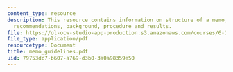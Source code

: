 ```yaml
---
content_type: resource
description: This resource contains information on structure of a memo, summary and
  recommendations, background, procedure and results.
file: https://ol-ocw-studio-app-production.s3.amazonaws.com/courses/6-163-strobe-project-laboratory-fall-2005/79753dc7b607a769d3b03a0a98359e50_memo_guidelines.pdf
file_type: application/pdf
resourcetype: Document
title: memo_guidelines.pdf
uid: 79753dc7-b607-a769-d3b0-3a0a98359e50
---
```

